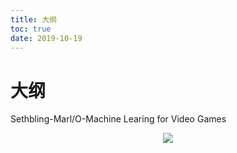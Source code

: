 ```yaml
---
title: 大纲
toc: true
date: 2019-10-19
---
```

# 大纲

Sethbling-Marl/O-Machine Learing for Video Games


<center>

![](http://images.iterate.site/blog/image/20191019190116.gif?imageslim)


</center>
